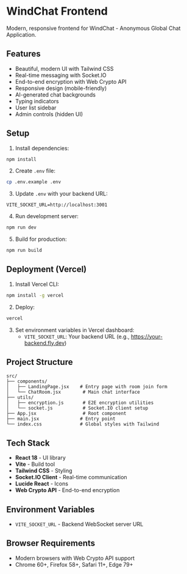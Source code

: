 # WindChat Frontend

Modern, responsive frontend for WindChat - Anonymous Global Chat Application.

## Features

- Beautiful, modern UI with Tailwind CSS
- Real-time messaging with Socket.IO
- End-to-end encryption with Web Crypto API
- Responsive design (mobile-friendly)
- AI-generated chat backgrounds
- Typing indicators
- User list sidebar
- Admin controls (hidden UI)

## Setup

1. Install dependencies:
```bash
npm install
```

2. Create `.env` file:
```bash
cp .env.example .env
```

3. Update `.env` with your backend URL:
```
VITE_SOCKET_URL=http://localhost:3001
```

4. Run development server:
```bash
npm run dev
```

5. Build for production:
```bash
npm run build
```

## Deployment (Vercel)

1. Install Vercel CLI:
```bash
npm install -g vercel
```

2. Deploy:
```bash
vercel
```

3. Set environment variables in Vercel dashboard:
   - `VITE_SOCKET_URL`: Your backend URL (e.g., https://your-backend.fly.dev)

## Project Structure

```
src/
├── components/
│   ├── LandingPage.jsx    # Entry page with room join form
│   └── ChatRoom.jsx        # Main chat interface
├── utils/
│   ├── encryption.js       # E2E encryption utilities
│   └── socket.js           # Socket.IO client setup
├── App.jsx                 # Root component
├── main.jsx               # Entry point
└── index.css              # Global styles with Tailwind
```

## Tech Stack

- **React 18** - UI library
- **Vite** - Build tool
- **Tailwind CSS** - Styling
- **Socket.IO Client** - Real-time communication
- **Lucide React** - Icons
- **Web Crypto API** - End-to-end encryption

## Environment Variables

- `VITE_SOCKET_URL` - Backend WebSocket server URL

## Browser Requirements

- Modern browsers with Web Crypto API support
- Chrome 60+, Firefox 58+, Safari 11+, Edge 79+
